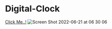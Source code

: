 # Digital-Clock

[Click Me..!](https://kerimgurbaz.github.io/Digital-Clock/)
![Screen Shot 2022-06-21 at 06 30 06](https://user-images.githubusercontent.com/101603320/174716400-c9a15660-0313-40ee-88f2-85f61db9cafd.png)
